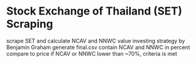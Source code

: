 # Stock Exchange of Thailand (SET) Scraping
scrape SET and calculate NCAV and NNWC value investing strategy by Benjamin Graham
generate final.csv contain NCAV and NNWC in percent compare to price
if NCAV or NNWC lower than ~70%, criteria is met 
